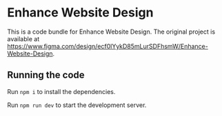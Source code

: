 
  # Enhance Website Design

  This is a code bundle for Enhance Website Design. The original project is available at https://www.figma.com/design/ecf0lYykD85mLurSDFhsmW/Enhance-Website-Design.

  ## Running the code

  Run `npm i` to install the dependencies.

  Run `npm run dev` to start the development server.
  